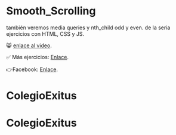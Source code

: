 # Smooth_Scrolling
también veremos media queries y  nth_child odd y even.
de la seria ejercicios con HTML, CSS y JS. 

😸 [enlace al video](https://youtu.be/OTPyQAY3Uww).

✅ Más ejercicios: [Enlace](https://youtube.com/playlist?list=PLy0P0mvWu_AGhyjEVjhR0WP5U4jLAzrvE).

👉Facebook: [Enlace](https://www.facebook.com/felixcastro003).
# ColegioExitus
# ColegioExitus

